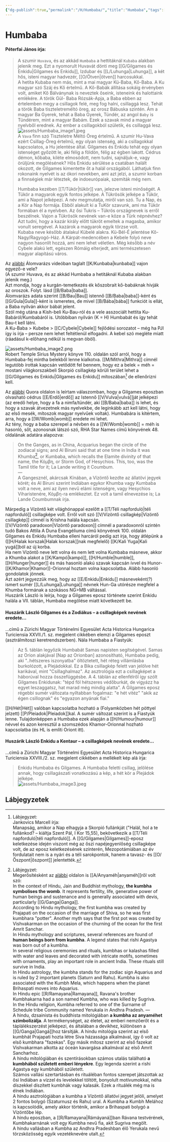 ```yaml
---
{"dg-publish":true,"permalink":"/H/Humbaba/","title":"Humbaba","tags":["dg_uploaded","Englishtexttranslated"],"created":"2023-10-23T03:13","updated":"2023-11-08T03:44"}
---
```



# Humbaba

#### Péterfai János írja:

> A szumir `Huvava`, és az akkád `Humbaba` a hettitáknál `Kubaba` alakban jelenik meg. Ezt a nyomorult Huvavát dönti meg [[G/Gilgames és Enkidu\|Gilgames és Enkidu]], Izdubar és [[L/Luhunga\|Luhunga]], a két hős, isteni magyar hadvezér, [[O/Ötven\|ötven]] harcosukkal.  
> A hetita Kubaba nem más, mint a mai magyar Kü-Baba, Kő-Baba. A Ku magyar szó Száj és Kő értelmű. A Kő-Babák állítása sokáig érvényben volt, amiket Kő Bálványnak is neveztek őseink, isteneink és halottaink emlékére. A török Gül- Baba Rózsák-Apja, a Baba ebben az értelemben megy a csillagok felé, meg fog halni, csillaggá lesz. Tehát a török Baba tiszteletreméltó öreg, az orosz Bábuska szintén. Ám a magyar Ba Gyerek, tehát a Baba Gyerek, Tündér, az angol `Baby` is Tündérem, mint a magyar Babám. Ezek a szavak mind a magyar nyelvből erednek. Az ember a csillagokból születik, és csillaggá lesz.  
![assets/Humbaba_image1.jpeg](/img/user/H/assets/Humbaba_image1.jpeg)  
> A `Vava` finn szó Tiszteletre Méltó Öreg értelmű. A szumir Hu-Vava ezért Csillag-Öreg értelmű, egy olyan istenség, aki a csillagokkal kapcsolatos, a Hu jelentése által. Gilgames és Enkidu tehát egy olyan istenséget győzött le, aki félig a földön, félig az égben lakott. Cédrus démon, kőbaba, kiléte elmosódott, nem tudni, sajnáljuk-e, vagy örüljünk megölésének? Hős Enkidu sérülése a csatában halált okozott, de Gilgames kimentette őt a halál országából. Láthatjuk finn rokonaink nyelvét is az ókori nevekben, ami azt jelzi, a szumir korban a finnségiek már léteztek, de indoeurópaiak, szemiták még nem.  
>
> Humbaba kezében [[T/Tükör\|tükör]] van, jelezve isteni minőségét. A Tükör a magyarok egyik fontos jelképe. A Tükrösök jelképe a Tükör, ami a Napot jelképezi. A név megmutatja, miről van szó. Tu a Nap, és a Kör a Nap formája. Ebből alakult ki a TuKör szavunk, ami ma Tükör formában él a nyelvben. Az ősi Tukris – Tükrös országnevek is erről beszélnek. Vajon a Tükrösök nevének van-e köze a Türk népnévhez? Azt tudni, hogy a kazár király előtt tükröt emeltek a magasba, amikor vonult seregével. A kazárok a magyarok egyik törzse volt.  
> Kubaba neve később átalakul Kübelé alakra. Kü-Bél-É jelentése Kő-Nagy/Ragyogó-Ház. A Kárpát-medencében a Kebele folyó neve nagyon hasonlít hozzá, ami nem lehet véletlen. Még később a név Cybele alakú lett, egészen Rómáig elterjedt, ami természetesen magyar alapítású város.  

Az [alábbi](https://youtu.be/u9eX2Hs9OUc) Álomvarázs videóban taglalt [[K/Kunbaba\|kunbaba]] vajon egyező-e vele?  
(A szumir Huvava, és az akkád Humbaba a hetitáknál Kubaba alakban jelenik meg.)  
Azt mondja, hogy a kurgán-temetkezés ék kőszobrait kő-babáknak hívják az oroszok. Folyt. lásd [[B/Baba\|baba]].  
Álomvarázs adata szerint [[B/Bau\|Bau]] istennő [[B/Baba\|baba]]-ként és [[G/Gula\|Gula]]-ként is ismeretes, de mivel [[B/Bába\|bába]] funkciót is ellát, a Baba nyilván akkor bábát jelent.  
Szól még utána a Kish-beli Ku-Bau-ról és a vele asszociált hettita Ku-Babáról/Kumbabáról is. Utóbbiban nyilván (K = H) Humbabát és így tehát Bau-t kell látni.  
A Ku-Baba > Kubebe > [[C/Cybele\|Cybele]] fejlődési sorozatot – még ha PJI így is írja – persze nem lehet feltétlenül elfogadni. A kebel szó megléte miatt (ráadásul k-előhang nélkül is megvan öböl).  

![assets/Humbaba_image2.png](/img/user/H/assets/Humbaba_image2.png)  
Robert Temple Sirius Mystery könyve 110. oldalán szól arról, hogy a Humbaba-fej mintha belekből lenne kialkotva. [[M/Mithra\|Mithra]] címnél legutóbb írottak kapcsán vetődött fel bennem, hogy ez a belek = méh = mostani világkorszakbeli Skorpió csillagkép körüli terület lehet a [[G/Gilgames és Enkidu\|Gilgames és Enkidu]] mítoszában[^1] de ellenőrizni kell.  

Az [alábbi](https://qr.ae/pNr3PT) Quora oldalon is leírtam válaszomban, hogy a Gilgames eposzban olvasható cédrus [[E/Erdő\|erdő]] az Istennő [[V/Vulva\|vulvá]]ját jelképezi (az eredő helye, hogy a fa a nimfa/tündér, aki [[B/Baba\|baba]] is lehet, és hogy a szavak átvezetnek más nyelvekbe, de leginkább azt kell látni, hogy az első mesék, mítoszok magyar nyelvűek voltak). Humbabára is kitértem, arra, hogy a [[W/Womb\|womb]] eredete mi lehet.  
Az tény, hogy a baba szerepel a névben és a [[W/Womb\|womb]] = méh is hasonló, sőt, azonosnak látszó szó, RHA Star Names című könyvének 48. oldalának adatára alapozva:  
> On the Ganges, as in China, Acquarius began the circle of the zodiacal signs; and Al Biruni said that at one time in India it was Khumba[^2], or Kumbaba, which recalls the Elamite divinity of that name, the Κόμβη, or Storm God, of Hesychios. This, too, was the Tamil title for it; La Lande writing it Coumbum.  
> —  
> A Gangesznél, akárcsak Kínában, a Vízöntő kezdte az állatövi jegyek körét; és Al Biruni szerint Indiában egykor Khumba vagy Kumbaba volt a neve, ami az ilyen nevű elámi istenségre, vagy Hesychios Viharistenére, Κόμβη-ra emlékeztet. Ez volt a tamil elnevezése is; La Lande Coumbumnak írja.  

Márpedig a Vízöntő két világhónappal ezelőtt a [[T/Téli napforduló\|téli napforduló]] csillagképe volt. Erről volt szó [[V/Vízöntő csillagkép\|Vízöntő csillagkép]] címnél is Krishna halála kapcsán.  
[[V/Vízöntő paradoxon\|Vízöntő paradoxon]] címnél a paradoxonról szintén tudó Bakos Attila A Duna Evangéliuma című könyvének 100. oldalán Gilgames és Enkidu Humbaba elleni harcáról pedig azt írja, hogy átlépünk a ([[H/Halak korszak\|Halak korszak]]nak megfelelő) [[K/Kali Yuga\|Kali yugá]]ból az új korba.  
Ha nem Vízöntő neve lett volna és nem lett volna Kumbaba másneve, akkor a Khumba alakot a [[K/Kampó\|kampó]], [[H/Humble\|humble]], [[H/Hunger\|hunger]] és más hasonló alakú szavak kapcsán ívvel és Hunor-[[K/Khamor\|Khamor]]-Orionnal hoztam volna kapcsolatba. Alább hasonló gondolatok jönnek.  
Azt azért jegyezzük meg, hogy az [[E/Enkidu\|Enkidu]] másneveként(?) ismert sumér [[L/Luhunga\|Luhunga]] névnek Hun-Ga utórésze megfelel a Khumba formának a szokásos NG>MB váltással.  
Huszárik László is leírja, hogy a Gilgames eposz története szerint Enkidu halála a VII. táblán, Humbaba megölése miatt következett be.  

#### Huszárik László Gilgames és a Zodiákus – a csillagképek nevének eredete...

...című a Zürichi Magyar Történelmi Egyesület Acta Historica Hungarica Turiciensia XXVII./1. sz. megjelent cikkében elemzi a Gilgames eposzt (asztrálmítoszi keretrendszerben). Nála Humbaba a Fiastyúk:  
> Az 5. táblán legyőzik Humbabát Samas napisten segítségével. Samas az Orion alakjával \[Nap az Orionban\] azonosítható, Humbaba pedig, aki "..hétszeres iszonyatba" öltöztetett, hét réteg villámlásba burkolózott, a Plejádokkal. Ez a Bika csillagkép felett van jelölve hét karikával, mint "Csillaghalmaz". Az asztrológia ezt a csillagképet a háborúval hozza összefüggésbe. A 4. táblán az ellenfélről így szólt Gilgames Enkidunak: "tépd föl hétszeres védőburkát, de vigyázz ha egyet leszaggatsz, hat marad még mindig alatta". A Gilgames eposz régebbi sumér változata nyíltabban fogalmaz: "e hét vitéz" "akik az égen csillognak" és "egyazon anyának fiai."  

[[H/Hét\|Hét]] valóban kapcsolatba hozható a (Folyamközben hét pöttyel jelzett) [[P/Pleiadok\|Pleiadok]]kal. A sumér változat szerint is a Fiastyúk lenne. Tulajdonképpen a Humbaba ezek alapján a [[H/Humour\|humour]] névvel és azon keresztül a szomszédos Khamor-Orionnal hozható kapcsolatba (és HL is említi Oriont itt).  

#### Huszárik László Enkidu a Kentaur – a csillagképek nevének eredete...

...című a Zürichi Magyar Történelmi Egyesület Acta Historica Hungarica Turiciensia XXVIII./2. sz. megjelent cikkében a mellékelt kép alá írja:  
> Enkidu Humbaba és Gilgames. A Humbaba feletti csillag, jelölése annak, hogy csillagászati vonatkozású a kép, a hét kör a Plejádok jelképe.  
![assets/Humbaba_image3.jpeg](/img/user/H/assets/Humbaba_image3.jpeg)  

## Lábjegyzetek

[^1]: Lábjegyzet:  
Jankovics Marcell írja:  
Manapság, amikor a Nap elhagyja a Skorpió fullánkját ("Halál, hol a te fullánkod? – kiáltja Szent Pál, I Kor 15,55), bekövetkezik a [[T/Téli napforduló\|téli napforduló]]. A [[G/Gilgames\|Gilgames]]-eposz keletkezése idején viszont még az őszi napéjegyenlőség csillagképe volt, de az eposz keletkezésének színterén, Mezopotámiában az év fordulatait nem is a nyári és a téli sarokpontok, hanem a tavasz- és [[O/Őszpont\|őszpont]] jelentették.  

[^2]: Lábjegyzet:  
Megerősítésként az [alábbi](https://en.wikipedia.org/wiki/Kumbha) oldalon is [[A/Anyaméh\|anyaméh]]ről volt szó:  
In the context of Hindu, Jain and Buddhist mythology, **the kumbha symbolises the womb**. It represents fertility, life, generative power of human beings and sustenance and is generally associated with devis, particularly [[G/Ganga\|Ganga]].  
According to Hindu mythology, the first kumbha was created by Prajapati on the occasion of the marriage of Shiva, so he was first kumbhara "potter". Another myth says that the first pot was created by Vishvakarman on the occasion of the churning of the ocean for the first Amrit Sanchar.  
In Hindu mythology and scriptures, several references are found of **human beings born from kumbha**. A legend states that rishi Agastya was born out of a kumbha.  
In several religious ceremonies and rituals, kumbhas or kalashas filled with water and leaves and decorated with intricate motifs, sometimes with ornaments, play an important role in ancient India. These rituals still survive in India.  
In Hindu astrology, the kumbha stands for the zodiac sign Aquarius and is ruled by 2 important planets (Saturn and Rahu). Kumbha is also associated with the Kumbh Mela, which happens when the planet Brihaspati moves into Aquarius.  
In Hindu epic [[R/Ramayana\|Ramayana]], Ravana's brother Kumbhakarna had a son named Kumbha, who was killed by Sugriva.  
In the Hindu religion, Kumbha referred to one of the Surname of Schedule tribe Community named Yerukala in Andhra Pradesh.
—  
A hindu, dzsainista és buddhista mitológiában **a kumbha az anyaméhet szimbolizálja**. A termékenységet, az életet, az emberi nemzőerőt és a táplálékszerzést jelképezi, és általában a devikhez, különösen a [[G/Ganga\|Gangá]]hoz társítják.
A hindu mitológia szerint az első kumbhát Prajapati hozta létre Siva házassága alkalmával, így ő volt az első kumbhara "fazekas". Egy másik mítosz szerint az első fazekat Vishvakarman alkotta az óceán kavargása alkalmával az első Amrit Sancharhoz.  
A hindu mitológiában és szentírásokban számos utalás található **a kumbhából született emberi lényekre**. Egy legenda szerint a rishi Agastya egy kumbhából született.  
Számos vallási szertartásban és rituáléban fontos szerepet játszottak az ősi Indiában a vízzel és levelekkel töltött, bonyolult motívumokkal, néha díszekkel díszített kumbhák vagy kalasák. Ezek a rituálék még ma is élnek Indiában.  
A hindu asztrológiában a kumbha a Vízöntő állatövi jegyet jelöli, amelyet 2 fontos bolygó (Szaturnusz és Rahu) ural. A Kumbha a Kumbh Melához is kapcsolódik, amely akkor történik, amikor a Brihaspati bolygó a Vízöntőbe lép.  
A hindu eposzban, a [[R/Ramayana\|Rámáyaná]]ban Rávana testvérének, Kumbhakarnának volt egy Kumbha nevű fia, akit Sugriva megölt.  
A hindu vallásban a Kumbha az Andhra Pradeshban élő Yerukala nevű törzsközösség egyik vezetéknevére utalt.  